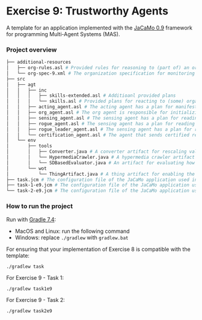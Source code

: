 # Exercise 9: Trustworthy Agents

A template for an application implemented with the [JaCaMo 0.9](http://jacamo.sourceforge.net/?page_id=40) framework for programming Multi-Agent Systems (MAS). 

### Project overview
```bash
├── additional-resources
│   ├── org-rules.asl # Provided rules for reasoning to (part of) an organization. Available in https://github.com/moise-lang/moise/blob/master/src/main/resources/asl/org-rules.asl
│   └── org-spec-9.xml # The organization specification for monitoring the temperature in the lab
├── src
│   ├── agt
│   │   ├── inc
│   │   │   ├── skills-extended.asl # Additioanl provided plans
│   │   │   └── skills.asl # Provided plans for reacting to (some) organizational events.
│   │   ├── acting_agent.asl # The acting agent has a plan for manifesting the temperature in the lab by using a robotic arm artifact
│   │   ├── org_agent.asl # The org agent is responsible for initializing and managing a temperature monitoring organization 
│   │   ├── sensing_agent.asl # The sensing agent has a plan for reading the temperature in the lab by using a weather station artifact
│   │   ├── rogue_agent.asl # The sensing agent has a plan for reading the temperature, but it is part of the Rogue team!
│   │   ├── rogue_leader_agent.asl # The sensing agent has a plan for reading the temperature, but it is the leader of the Rogues!
│   │   └── certification_agent.asl # The agent that sends certified references for temperature readers
│   └── env
│       ├── tools
│       │   ├── Converter.java # A converter artifact for rescaling values
│       │   └── HypermediaCrawler.java # A hypermedia crawler artifact for crawling a hypermedia environment starting from an entry point URL
│       │   └── SDBasedEvaluator.java # An artifact for evaluating how many standard deviations values deviate from the mean
│       └── wot
│           └── ThingArtifact.java # A thing artifact for enabling the interaction with a Thing based on a W3C Web of Things Thing Description
├── task.jcm # The configuration file of the JaCaMo application used in Exercise 8
├── task-1-e9.jcm # The configuration file of the JaCaMo application used in Exercise 9 - Task 1
└── task-2-e9.jcm # The configuration file of the JaCaMo application used in Exercise 9 - Task 2
```

### How to run the project
Run with [Gradle 7.4](https://gradle.org/): 
- MacOS and Linux: run the following command
- Windows: replace `./gradlew` with `gradlew.bat`

For ensuring that your implementation of Exercise 8 is compatible with the template:
```shell
./gradlew task
```

For Exercise 9 - Task 1:
```shell
./gradlew task1e9
```

For Exercise 9 - Task 2:
```shell
./gradlew task2e9
```



